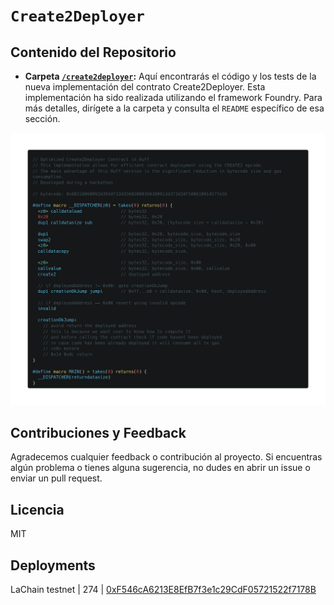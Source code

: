 
# `Create2Deployer`

## Contenido del Repositorio

- **Carpeta [`/create2deployer`](./create2deployer/):** Aquí encontrarás el código y los tests de la nueva implementación del contrato Create2Deployer. Esta implementación ha sido realizada utilizando el framework Foundry. Para más detalles, dirígete a la carpeta y consulta el `README` específico de esa sección.

![Create2deployer code](./code.png "Create2deployer code")


## Contribuciones y Feedback

Agradecemos cualquier feedback o contribución al proyecto. Si encuentras algún problema o tienes alguna sugerencia, no dudes en abrir un issue o enviar un pull request.

## Licencia

MIT

## Deployments


LaChain testnet | 274 | [0xF546cA6213E8EfB7f3e1c29CdF05721522f7178B](https://testexplorer.lachain.network/address/0xF546cA6213E8EfB7f3e1c29CdF05721522f7178B)